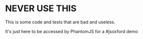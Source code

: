 # NEVER USE THIS

This is some code and tests that are bad and useless.

It's just here to be accessed by PhantomJS for a #jsoxford demo
